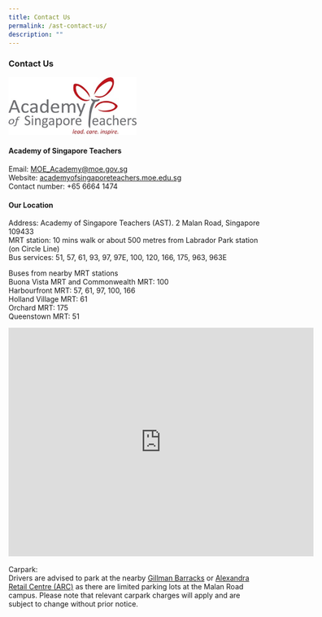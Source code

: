 ```yaml
---
title: Contact Us
permalink: /ast-contact-us/
description: ""
---
```


### Contact Us

<img style="width:50%" src="/images/astlogo1.png">

#### Academy of Singapore Teachers

Email: [MOE\_Academy@moe.gov.sg](mailto:MOE_Academy@moe.gov.sg)
<br>Website: [academyofsingaporeteachers.moe.edu.sg](https://academyofsingaporeteachers.moe.edu.sg/)
<br>Contact number: +65 6664 1474

#### Our Location

Address: Academy of Singapore Teachers (AST). 2 Malan Road, Singapore 109433&nbsp;  
MRT station: 10 mins walk or about 500 metres from Labrador Park station (on Circle Line)  
Bus services: 51, 57, 61, 93, 97, 97E, 100, 120, 166, 175, 963, 963E  

Buses from nearby MRT stations  
Buona Vista MRT and Commonwealth MRT: 100  
Harbourfront MRT: 57, 61, 97, 100, 166  
Holland Village MRT: 61  
Orchard MRT: 175  
Queenstown MRT: 51

<iframe loading="lazy" allowfullscreen="" style="border:0;" height="450" width="600" src="https://www.google.com/maps/embed?pb=!1m14!1m8!1m3!1d31910.62587407959!2d103.802846!3d1.276458!3m2!1i1024!2i768!4f13.1!3m3!1m2!1s0x0%3A0x86c1c80b2bd60a97!2sAcademy%20of%20Singapore%20Teachers!5e0!3m2!1sen!2ssg!4v1669692997947!5m2!1sen!2ssg"></iframe>

Carpark:  
Drivers are advised to park at the nearby&nbsp;[Gillman Barracks](https://www.sgcarmart.com/news/carpark_index.php?ID=816&amp;LOC=all&amp;TYP=carpark&amp;SRH=)&nbsp;or&nbsp;[Alexandra Retail Centre (ARC)](https://www.sgcarmart.com/news/carpark_index.php?ID=855&amp;LOC=all&amp;TYP=carpark&amp;SRH=Alexandra%20Retail%20Centre)&nbsp;as&nbsp;there are&nbsp;limited parking lots at the Malan Road campus. Please note that relevant carpark charges&nbsp;will apply and are subject to change without prior notice.

  